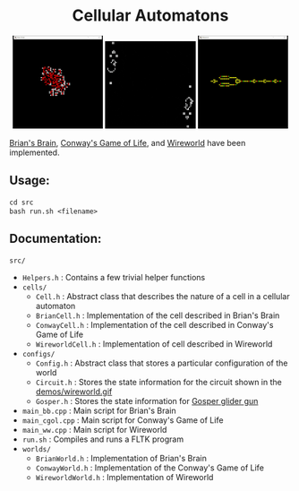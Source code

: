 <h1 align="center"> Cellular Automatons </h1>

<p align="middle">
  <img src="demo/brians_brain.gif" width="32%"></img>
  <img src="demo/conway.gif" width="32%"></img>
  <img src="demo/wireworld.gif" width="32%"></img>
</p>

[Brian's Brain](https://en.wikipedia.org/wiki/Brian%27s_Brain), [Conway's Game of Life](https://en.wikipedia.org/wiki/Conway%27s_Game_of_Life), and [Wireworld](https://en.wikipedia.org/wiki/Wireworld) have been implemented.  

## Usage:

```
cd src
bash run.sh <filename>
```

## Documentation:

`src/` 
- `Helpers.h` : Contains a few trivial helper functions 
- `cells/`  
  - `Cell.h` : Abstract class that describes the nature of a cell in a cellular automaton
  - `BrianCell.h` : Implementation of the cell described in Brian's Brain
  - `ConwayCell.h` : Implementation of the cell described in Conway's Game of Life
  - `WireworldCell.h` : Implementation of cell described in Wireworld
- `configs/`  
  - `Config.h` : Abstract class that stores a particular configuration of the world 
  - `Circuit.h` : Stores the state information for the circuit shown in the [demos/wireworld.gif](demos/wireworld.gif)
  - `Gosper.h` : Stores the state information for [Gosper glider gun](https://conwaylife.com/wiki/Gosper_glider_gun)
- `main_bb.cpp` : Main script for Brian's Brain
- `main_cgol.cpp` : Main script for Conway's Game of Life
- `main_ww.cpp` : Main script for Wireworld
- `run.sh` : Compiles and runs a FLTK program 
- `worlds/`  
  - `BrianWorld.h` : Implementation of Brian's Brain
  - `ConwayWorld.h` : Implementation of the Conway's Game of Life
  - `WireworldWorld.h` : Implementation of Wireworld
